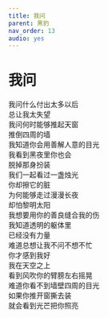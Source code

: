 ```yaml
---
title: 我问
parent: 黑豹
nav_order: 13
audio: yes
---
```


# 我问

我问什么付出太多以后  
总让我太失望  
我问何时能够推起天窗  
推倒四周的墙  
我知道你会用善解人意的目光  
我看到黑夜里你也会  
脱掉那身扮装  
我们一起看过一盏烛光  
你却擦它的脏  
为何能够走过漫漫长夜  
却怕黎明太阳  
我想要用你的善良缝合我的伤  
我知道透明的躯体里  
已经没有力量  
难道总想让我不问不想不忙  
你才感到我好  
我在天空之上  
看到风吹你的臂膀左右摇晃  
难道你看不到墙壁四周的目光  
如果你推开窗撕去装  
就会看到光芒把你照亮